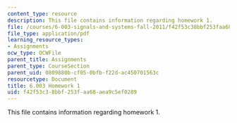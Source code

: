 ```yaml
---
content_type: resource
description: This file contains information regarding homework 1.
file: /courses/6-003-signals-and-systems-fall-2011/f42f53c38bbf253faa68aea9c5ef0289_MIT6_003F11_hw01.pdf
file_type: application/pdf
learning_resource_types:
- Assignments
ocw_type: OCWFile
parent_title: Assignments
parent_type: CourseSection
parent_uid: 0809880b-cf05-0bfb-f22d-ac450701563c
resourcetype: Document
title: 6.003 Homework 1
uid: f42f53c3-8bbf-253f-aa68-aea9c5ef0289
---
```

This file contains information regarding homework 1.

